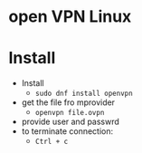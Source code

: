 # open VPN Linux

# Install 

- Install
    - `sudo dnf install openvpn`
- get the file fro mprovider
    - `openvpn file.ovpn`
- provide user and passwrd
- to terminate connection:
    - `Ctrl + c`